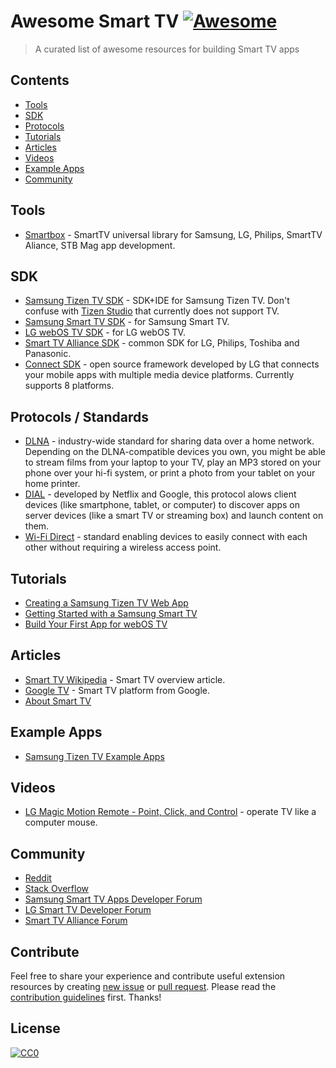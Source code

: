 # Awesome Smart TV [![Awesome](https://cdn.rawgit.com/sindresorhus/awesome/d7305f38d29fed78fa85652e3a63e154dd8e8829/media/badge.svg)](https://github.com/sindresorhus/awesome)

> A curated list of awesome resources for building Smart TV apps

## Contents
* [Tools](#tools)
* [SDK](#sdk)
* [Protocols](#protocols)
* [Tutorials](#tutorials)
* [Articles](#articles)
* [Videos](#articles) 
* [Example Apps](#exampleapps)
* [Community](#community)

## Tools
* [Smartbox](https://github.com/immosmart/smartbox) - SmartTV universal library for Samsung, LG, Philips, SmartTV Aliance, STB Mag app development.

## SDK
* [Samsung Tizen TV SDK](https://www.samsungdforum.com/TizenDevtools/SdkDownload) - SDK+IDE for Samsung Tizen TV. Don't confuse with [Tizen Studio](https://developer.tizen.org/ko/development/tizen-studio/download) that currently does not support TV.
* [Samsung Smart TV SDK](https://www.samsungdforum.com/Devtools/SdkDownload) - for Samsung Smart TV.
* [LG webOS TV SDK](http://developer.lge.com/webOSTV/sdk/web-sdk) - for LG webOS TV.
* [Smart TV Alliance SDK](https://developers.smarttv-alliance.org) - common SDK for LG, Philips, Toshiba and Panasonic.
* [Connect SDK](http://www.svlconnectsdk.com/) - open source framework developed by LG that connects your mobile apps with multiple media device platforms. Currently supports 8 platforms.

## Protocols / Standards
* [DLNA](https://en.wikipedia.org/wiki/Digital_Living_Network_Alliance) - industry-wide standard for sharing data over a home network. Depending on the DLNA-compatible devices you own, you might be able to stream films from your laptop to your TV, play an MP3 stored on your phone over your hi-fi system, or print a photo from your tablet on your home printer.
* [DIAL](http://www.dial-multiscreen.org/) - developed by Netflix and Google, this protocol alows client devices (like smartphone, tablet, or computer) to discover apps on server devices (like a smart TV or streaming box) and launch content on them.
* [Wi-Fi Direct](https://en.wikipedia.org/wiki/Wi-Fi_Direct) - standard enabling devices to easily connect with each other without requiring a wireless access point.

## Tutorials
* [Creating a Samsung Tizen TV Web App](https://www.samsungdforum.com/TizenGuide/tizen1221/index.html)
* [Getting Started with a Samsung Smart TV](http://www.samsung.com/global/article/articleDetailView.do?atcl_id=61689)
* [Build Your First App for webOS TV](http://developer.lge.com/webOSTV/develop/web-app/getting-started/building-your-first-web-app-webos-tv/)

## Articles
* [Smart TV Wikipedia](https://en.wikipedia.org/wiki/Smart_TV) - Smart TV overview article.
* [Google TV](https://en.wikipedia.org/wiki/Google_TV) - Smart TV platform from Google. 
* [About Smart TV](https://www.yourappontv.com/about-smart-tv) 

## Example Apps
* [Samsung Tizen TV Example Apps](https://www.samsungdforum.com/TizenSampleGuide/)

## Videos
* [LG Magic Motion Remote - Point, Click, and Control](https://youtu.be/yxu0G7jM_us) - operate TV like a computer mouse.

## Community
* [Reddit](https://www.reddit.com/r/smarttv)
* [Stack Overflow](http://stackoverflow.com/questions/tagged/smart-tv)
* [Samsung Smart TV Apps Developer Forum](https://www.samsungdforum.com/)
* [LG Smart TV Developer Forum](http://developer.lge.com/community/forums/RetrieveForumList.dev?prodTypeCode=TV)
* [Smart TV Alliance Forum](https://developers.smarttv-alliance.org/forum/index.php)

## Contribute
Feel free to share your experience and contribute useful extension resources by creating [new issue](issues/new) or [pull request](compare).
Please read the [contribution guidelines](contributing.md) first. Thanks!

## License
[![CC0](http://mirrors.creativecommons.org/presskit/buttons/88x31/svg/cc-zero.svg)](https://creativecommons.org/publicdomain/zero/1.0/)
